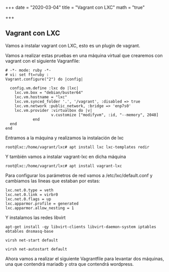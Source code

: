+++
date = "2020-03-04"
title = "Vagrant con LXC"
math = "true"

+++

## Vagrant con LXC

Vamos a instalar vagrant con LXC, esto es un plugin de vagrant.

Vamos a realizar estas pruebas en una máquina virtual que crearemos con vagrant con el siguiente Vagranfile:
```
# -*- mode: ruby -*-
# vi: set ft=ruby :
Vagrant.configure("2") do |config|

  config.vm.define :lxc do |lxc|
    lxc.vm.box = "debian/buster64"
    lxc.vm.hostname = "lxc"
    lxc.vm.synced_folder '.', '/vagrant', :disabled => true
    lxc.vm.network :public_network, :bridge => 'enp7s0'
    lxc.vm.provider :virtualbox do |v|
                    v.customize ["modifyvm", :id, "--memory", 2048]
            end
  end
end

```

Entramos a la máquina y realizamos la instalación de lxc
```
root@lxc:/home/vagrant/lxc# apt install lxc lxc-templates redir

```

Y también vamos a instalar vagrant-lxc en dicha máquina
```
root@lxc:/home/vagrant/lxc# apt install vagrant-lxc

```

Para configurar los parámetros de red vamos a /etc/lxc/default.conf y cambiamos las lineas que estaban por estas:
```
lxc.net.0.type = veth
lxc.net.0.link = virbr0
lxc.net.0.flags = up
lxc.apparmor.profile = generated
lxc.apparmor.allow_nesting = 1
```

Y instalamos las redes libvirt
```
apt-get install -qy libvirt-clients libvirt-daemon-system iptables ebtables dnsmasq-base

virsh net-start default

virsh net-autostart default
```

Ahora vamos a realizar el siguiente Vagrantfile para levantar dos máquinas, una que contendrá mariadb y otra que contendrá wordpress.

```

```
